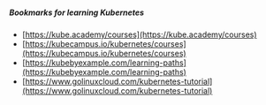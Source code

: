 ##### Bookmarks for learning Kubernetes
- [https://kube.academy/courses](https://kube.academy/courses)
- [https://kubecampus.io/kubernetes/courses](https://kubecampus.io/kubernetes/courses)
- [https://kubebyexample.com/learning-paths](https://kubebyexample.com/learning-paths)
- [https://www.golinuxcloud.com/kubernetes-tutorial](https://www.golinuxcloud.com/kubernetes-tutorial)
